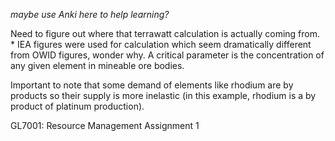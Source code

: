 _maybe use Anki here to help learning?_

Need to figure out where that terrawatt calculation is actually coming from.
    * IEA figures were used for calculation which seem dramatically different from OWID figures, wonder why.
A critical parameter is the concentration of any given element in mineable ore bodies.

Important to note that some demand of elements like rhodium are by products so their supply is more inelastic (in this
example, rhodium is a by product of platinum production).


GL7001: Resource Management
Assignment 1


